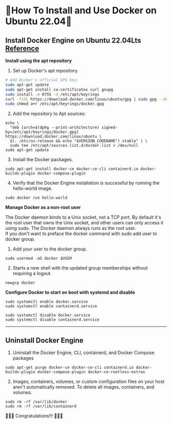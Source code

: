 
# 🚀How To Install and Use Docker on Ubuntu 22.04🚀



## Install Docker Engine on Ubuntu 22.04Lts [Reference](https://docs.docker.com/engine/install/ubuntu/)

**Install using the apt repository**

1. Set up Docker's apt repository.
   
```bash
# Add Docker's official GPG key:
sudo apt-get update
sudo apt-get install ca-certificates curl gnupg
sudo install -m 0755 -d /etc/apt/keyrings
curl -fsSL https://download.docker.com/linux/ubuntu/gpg | sudo gpg --dearmor -o /etc/apt/keyrings/docker.gpg
sudo chmod a+r /etc/apt/keyrings/docker.gpg
```
2. Add the repository to Apt sources:
```
echo \
  "deb [arch=$(dpkg --print-architecture) signed-by=/etc/apt/keyrings/docker.gpg] https://download.docker.com/linux/ubuntu \
  $(. /etc/os-release && echo "$VERSION_CODENAME") stable" | \
  sudo tee /etc/apt/sources.list.d/docker.list > /dev/null
sudo apt-get update
```

3. Install the Docker packages.

`sudo apt-get install docker-ce docker-ce-cli containerd.io docker-buildx-plugin docker-compose-plugin`

4. Verify that the Docker Engine installation is successful by running the hello-world image.

`sudo docker run hello-world`

**Manage Docker as a non-root user**

The Docker daemon binds to a Unix socket, not a TCP port. By default it's the root user that owns the Unix socket, and other users can only access it using sudo. The Docker daemon always runs as the root user.\
If you don't want to preface the docker command with sudo add user to docker group.

1. Add your user to the docker group.

`sudo usermod -aG docker $USER`

2. Starts a new shell with the updated group memberships without requiring a logout.

`newgrp docker`

**Configure Docker to start on boot with systemd and disable**

```
sudo systemctl enable docker.service
sudo systemctl enable containerd.service

sudo systemctl disable docker.service
sudo systemctl disable containerd.service
```
---
## Uninstall Docker Engine

1. Uninstall the Docker Engine, CLI, containerd, and Docker Compose packages

`sudo apt-get purge docker-ce docker-ce-cli containerd.io docker-buildx-plugin docker-compose-plugin docker-ce-rootless-extras`

2. Images, containers, volumes, or custom configuration files on your host aren't automatically removed. To delete all images, containers, and volumes.

```
sudo rm -rf /var/lib/docker
sudo rm -rf /var/lib/containerd
```

🎉🎉🎉 Congratulations!!! 🎉🎉🎉
